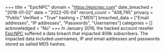 +++
title = "EpicNPC"
domain = "https://epicnpc.com"
date_breached = "2016-01-02"
date = "2022-05-04"
record_count = "408,795"
privacy = "Public"
Verified = "True"
hashing = ["MD5"]
breached_data = ["Email addresses", "IP addresses", "Passwords", "Usernames"]
categories = []
acknowledged = "No"
+++
In January 2016, the hacked account reseller <a href="https://www.epicnpc.com" target="_blank" rel="noopener">EpicNPC</a> suffered a data breach that impacted 409k subscribers. The impacted data included usernames, IP and email addresses and passwords stored as salted MD5 hashes.
